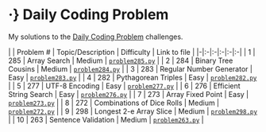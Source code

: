 # ·} Daily Coding Problem 

My solutions to the [Daily Coding Problem](https://www.dailycodingproblem.com/) challenges. 

|  | Problem # | Topic/Description | Difficulty | Link to file |
|-|:-|:-|:-|:-|:-|
| 1 | 285 | Array Search | Medium | [`problem285.py`](https://github.com/nkhi/dailycodingproblem/blob/master/solutions/problem285.py) |
| 2 | 284 | Binary Tree Cousins | Medium | [`problem284.py`](https://github.com/nkhi/dailycodingproblem/blob/master/solutions/problem284.py) |
| 3 | 283 | Regular Number Generator | Easy | [`problem283.py`](https://github.com/nkhi/dailycodingproblem/blob/master/solutions/problem283.py) |
| 4 | 282 | Pythagorean Triples | Easy | [`problem282.py`](https://github.com/nkhi/dailycodingproblem/blob/master/solutions/problem282.py) |
| 5 | 277 | UTF-8 Encoding | Easy | [`problem277.py`](https://github.com/nkhi/dailycodingproblem/blob/master/solutions/problem277.py) |
| 6 | 276 | Efficient String Search | Easy | [`problem276.py`](https://github.com/nkhi/dailycodingproblem/blob/master/solutions/problem276.py) |
| 7 | 273 | Array Fixed Point | Easy | [`problem273.py`](https://github.com/nkhi/dailycodingproblem/blob/master/solutions/problem273.py) |
| 8 | 272 | Combinations of Dice Rolls | Medium | [`problem272.py`](https://github.com/nkhi/dailycodingproblem/blob/master/solutions/problem272.py) |
| 9 | 298 | Longest 2-e Array Slice | Medium | [`problem298.py`](https://github.com/nkhi/dailycodingproblem/blob/master/solutions/problem298.py) |
| 10 | 263 | Sentence Validation | Medium | [`problem263.py`](https://github.com/nkhi/dailycodingproblem/blob/master/solutions/problem263.py) |